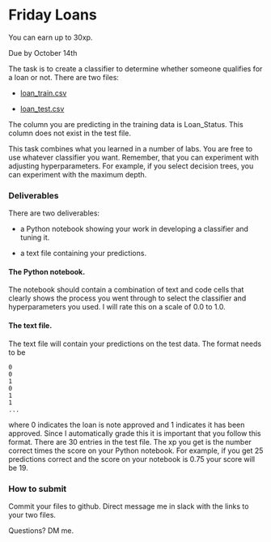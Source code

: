 # Friday Loans



You can earn up to 30xp.

Due by October 14th



The task is to create a classifier to determine whether someone qualifies for a loan or not.  There are two files:

* [loan_train.csv](https://raw.githubusercontent.com/zacharski/ml-class/master/data/loan_train.csv)

* [loan_test.csv](https://raw.githubusercontent.com/zacharski/ml-class/master/data/loan_test.csv)



The column you are predicting in the training data is Loan_Status. This column does not exist in the test file. 



This task combines what you learned in a number of labs. You are free to use whatever classifier you want.  Remember, that you can experiment with adjusting hyperparameters. For example, if you select decision trees, you can experiment with the maximum depth.



### Deliverables

There are two deliverables:

* a Python notebook showing your work in developing a classifier and tuning it. 

* a text file containing your predictions.



#### The Python notebook.

The notebook should contain a combination of text and code cells that clearly shows the process you went through to select the classifier and hyperparameters you used. I will rate this on a scale of 0.0 to 1.0.



#### The text file.

The text file will contain your predictions on the test data. The format needs to be



```
0
0
1
0
1
1
...
```



where 0 indicates the loan is note approved and 1 indicates it has been approved.  Since I automatically grade this it is important that you follow this format. There are 30 entries in the test file. The xp you get is the number correct times the score on your Python notebook.  For example, if you get 25 predictions correct and the score on your notebook is 0.75 your score will be 19. 



### How to submit

Commit your files to github.  Direct message me in slack with the links to your two files.

Questions? DM me.

